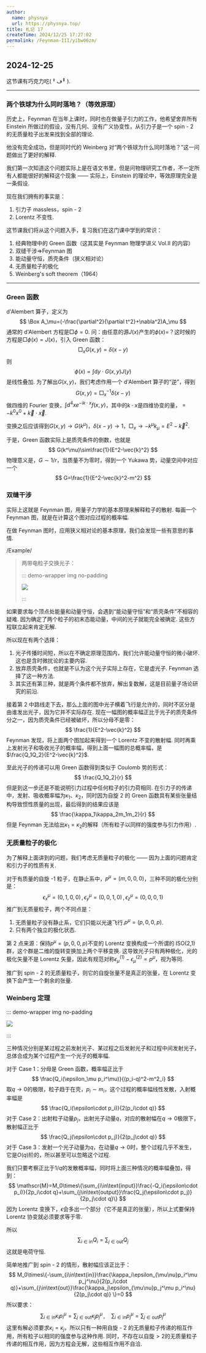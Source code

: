 ```yaml
---
author:
  name: physnya
  url: https://physnya.top/
title: 札记 17
createTime: 2024/12/25 17:27:02
permalink: /Feynman-III/yibw06zm/
---
```

## 2024-12-25

这节课有巧克力吃(╹ڡ╹ ).

---

### 两个铁球为什么同时落地？（等效原理）

历史上，Feynman 在当年上课时，同时也在做量子引力的工作，他希望舍弃所有 Einstein 所做过的假设，没有几何、没有广义协变性，从引力子是一个 spin - 2 的无质量粒子出发来找到全部的理论.

他没有完全成功，但是同时代的 Weinberg 对“两个铁球为什么同时落地？”这一问题做出了更好的解释.

我们第一次知道这个问题实际上是在语文书里，但是问物理研究工作者，不一定所有人都能很好的解释这个现象 —— 实际上，Einstein 的理论中，等效原理完全是一条假设.

现在我们拥有的事实是：

1. 引力子 massless，spin - 2
2. Lorentz 不变性.

这节课我们将从这个问题入手，复习我们在这门课中学到的常识：

1. 经典物理中的 Green 函数（这其实是 Feynman 物理学讲义 Vol.II 的内容）
2. 双缝干涉$\Longrightarrow$Feynman 图
3. 能动量守恒，质壳条件（狭义相对论）
4. 无质量粒子的极化
5. Weinberg\'s soft theorem（1964）

---

### Green 函数

d'Alembert 算子，定义为
$$
\Box A_\mu=(-\frac{\partial^2}{\partial t^2}+\nabla^2)A_\mu
$$
通常的 d'Alembert 方程是$\Box\phi=0$. 问：由任意的源$J(x)$产生的$\phi(x)=$？这时候的方程是$\Box\phi(x)=J(x)$，引入 Green 函数：
$$
\Box_xG(x,y)=\delta(x-y)
$$
则
$$
\phi(x)=\int\text{d}y\cdot G(x,y)J(y)
$$
是线性叠加. 为了解出$G(x,y)$，我们考虑作用一个 d'Alembert 算子的“逆”，得到
$$
G(x,y)=\Box_x^{-1}\delta(x-y)
$$
做四维的 Fourier 变换，$\int\text{d}^4x e^{-\text{i}k\cdot x}f(x,y)$，其中的$k\cdot x$是四维协变的量，$=-k^0x^0+\vec{k}\cdot\vec{x}$.

变换之后应该得到$G(x,y)\to G(k^\mu)$，$\delta(x-y)\to1$，$\Box_x\to-k^\mu k_\mu=E^2-\vec{k}^2$.

于是，Green 函数实际上是质壳条件的倒数，也就是
$$
G(k^\mu)\sim\frac{1}{E^2-\vec{k}^2}
$$
物理意义是，$G\sim1/r$，当质量不为零时，得到一个 Yukawa 势，动量空间中对应一个
$$
G=\frac{1}{E^2-\vec{k}^2-m^2}
$$

### 双缝干涉

实际上这就是 Feynman 图，用量子力学的基本原理来解释粒子的散射. 每画一个 Feynman 图，就是在计算这个图对应过程的概率幅.

在做 Feynman 图时，应用狭义相对论的基本原理，我们会发现一些有意思的事情.

/Example/

> 两带电粒子交换光子：
>
> ::: demo-wrapper img no-padding
>
> ![](https://p.sda1.dev/21/ba1efe57605b19e1043ae076327fada5/微信图片_20241225170903.jpg)
>
> :::

如果要求每个顶点处能量和动量守恒，会遇到“能动量守恒”和“质壳条件”不相容的疑难. 因为确定了两个粒子的初末态能动量，中间的光子就能完全被确定. 这些方程联立起来肯定无解.

所以现在有两个选择：

1. 光子传播时间短，所以在不确定原理范围内，我们允许能动量守恒的微小破坏. 这也是含时微扰论的主要内容.
2. 放弃质壳条件，也就是不认为这个光子实际上存在，它是虚光子. Feynman 选择了这一种方法.
3. 其实还有第三种，就是两个条件都不放弃，解出复数解，这是目前量子场论研究的前沿.

接着第 2 中路线走下去，那么上面的图中光子横着飞行是允许的，同时不区分是由谁发出光子，因为它并不实际存在. 现在一幅图的概率幅正比于光子的质壳条件分之一，因为质壳条件已经被破坏，所以分母不是零：
$$
\frac{1}{E^2-\vec{k}^2}
$$
Feynman 发现，将上面两个图加起来得到一个 Lorentz 不变的散射幅. 同时再乘上发射光子和吸收光子的概率幅，得到上面一幅图的总概率幅，是$\frac{Q_1Q_2}{E^2-\vec{k}^2}$.

至此光子的传递可以用 Green 函数得到类似于 Coulomb 势的形式：
$$
\frac{Q_1Q_2}{r}
$$
但是到这一步还是不能说明引力过程中任何粒子的引力荷相同. 在引力子的传递中，发射、吸收概率幅为$\kappa_1$、$\kappa_2$，同时因为自旋 2 的 Green 函数具有某些张量结构导致惯性质量的出现，最后得到的结果应该是
$$
\frac{\kappa_1\kappa_2m_1m_2}{r}
$$
但是 Feynman 无法给出$\kappa_1=\kappa_2$的解释（所有粒子以同样的强度参与引力作用）.

### 无质量粒子的极化

为了解释上面讲到的问题，我们考虑无质量粒子的极化 —— 因为上面的问题肯定和引力子的性质有关.

对于有质量的自旋 -1 粒子，在静止系中，$p^\mu=(m,0,0,0)$，三种不同的极化分别是：
$$
\epsilon_x^\mu=(0,1,0,0)\,,\epsilon_y^\mu=(0,0,1,0)\,,\epsilon_z^\mu=(0,0,0,1)
$$
推广到无质量粒子，两个不同点是：

1. 无质量粒子没有静止系，它们只能以光速飞行.$p^\mu=(p,0,0,p)$.
2. 只有两个独立的极化状态.

第 2 点来源：保持$p^\mu=(p,0,0,p)$不变的 Lorentz 变换构成一个所谓的 ISO(2,1) 群，这个群是二维的旋转变换加上两个平移变换. 这导致光子只有两种极化，光的极化矢量不是 Lorentz 矢量，因此有规范对称$\epsilon_\mu^{(1)}-\epsilon_\mu^{(2)}\propto p^\mu$，视为等同.

推广到 spin - 2 的无质量粒子，则它的自旋张量不是真正的张量，在 Lorentz 变换下会产生一个剩余的张量.

### Weinberg 定理

::: demo-wrapper img no-padding

![](https://p.sda1.dev/21/558deeca4ef2fa6a6c294196c40377ac/微信图片_20241225170858.jpg)

:::

三种情况分别是某过程之前发射光子、某过程之后发射光子和过程中间发射光子，总体合成为某个过程产生一个光子的概率幅.

对于 Case 1：分母是 Green 函数，概率幅正比于
$$
\frac{Q_i(\epsilon_\mu p_i^\mu)}{(p_i-q)^2-m^2_i}
$$
取$q\to0$的极限，粒子趋于在壳，$p_i\sim m_i$，这个过程的概率幅线性发散，入射概率幅是
$$
\frac{Q_i(\epsilon\cdot p_i)}{2(p_i\cdot q)}
$$
对于 Case 2：出射粒子动量$p_j$，出射光子动量$q$，对应的散射幅在$q\to0$极限下，散射幅正比于
$$
\frac{Q_j(\epsilon\cdot p_j)}{2(p_j\cdot q)}
$$
对于 Case 3：发射一个光子动量为$q$，在动量$q\to0$时，整个过程几乎不发生，它是$O(q)$阶的，所以甚至可以忽略这个过程.

我们只要考察正比于$1/q$的发散概率幅，同时将上面三种情况的概率幅叠加，得到：
$$
\mathscr{M}=M_0\times\{\sum_{i\in\text{input}}\frac{-Q_i(\epsilon\cdot p_i)}{2p_i\cdot q}+\sum_{j\in\text{output}}\frac{Q_j(\epsilon\cdot p_j)}{2p_j\cdot q}\}
$$
因为 Lorentz 变换下，$\epsilon$会多出一个部分（它不是真正的张量），所以上式要保持 Lorentz 协变就必须要求等于零.

所以
$$
\sum_{i\in\text{in}}Q_i=\sum_{j\in\text{out}}Q_j
$$
这就是电荷守恒.

简单地推广到 spin - 2 的情形，散射幅应该正比于：
$$
M_0\times\{-\sum_{i\in\text{in}}\frac{\kappa_i\epsilon_{\mu\nu}p_i^\mu p_j^\nu}{2(p_i\cdot q)}+\sum_{j\in\text{out}}\frac{\kappa_j\epsilon_{\mu\nu}p_j^\mu p_i^\nu}{2(p_j\cdot q)}
\}=0
$$
所以要求：
$$
\sum_{i\in\text{in}}\kappa_ip_i^\mu=\sum_{j\in\text{out}}\kappa_jp_j^\mu\,,\quad\sum_{i\in\text{in}}p_j^\mu=\sum_{j\in\text{out}}p_j^\mu
$$
这里有解必须要求$\kappa_i=\kappa_j$，所以只有一种用自旋 - 2 的无质量粒子传递的相互作用，所有粒子以相同的强度参与这种作用. 同时，不存在以自旋$>2$的无质量粒子传递的相互作用，因为方程会无解，这些相互作用不自洽.